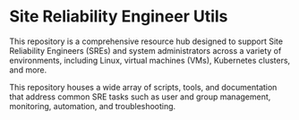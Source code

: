 # Site Reliability Engineer Utils

This repository is a comprehensive resource hub designed to support Site Reliability Engineers (SREs) and system administrators across a variety of environments, including Linux, virtual machines (VMs), Kubernetes clusters, and more.

This repository houses a wide array of scripts, tools, and documentation that address common SRE tasks such as user and group management, monitoring, automation, and troubleshooting.